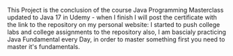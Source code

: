 This Project is the conclusion of the course Java Programming Masterclass updated to Java 17 in Udemy - when I finish I will post the certificate with the link to the repository on my personal website: 
I started to push college labs and college assignments to the repository also, I am bascialy practicing Java Fundamental every Day, in order to master something first you need to master it's fundamentals.
